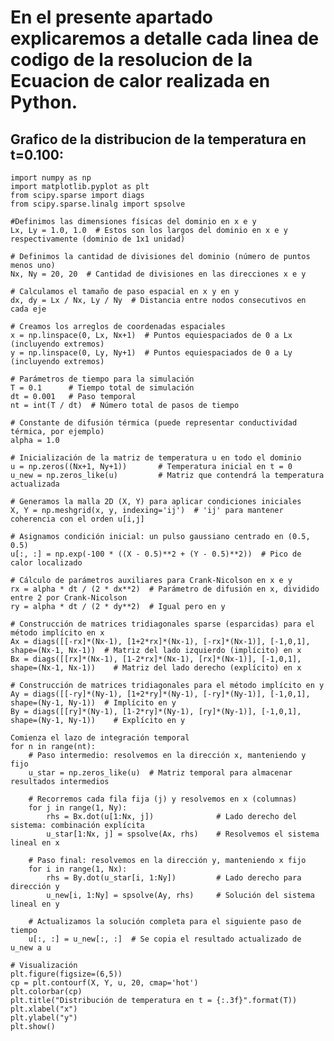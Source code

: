# En el presente apartado explicaremos a detalle cada linea de codigo de la resolucion de la Ecuacion de calor realizada en Python.

## Grafico de la distribucion de la temperatura en t=0.100:

    import numpy as np
    import matplotlib.pyplot as plt
    from scipy.sparse import diags
    from scipy.sparse.linalg import spsolve

    #Definimos las dimensiones físicas del dominio en x e y
    Lx, Ly = 1.0, 1.0  # Estos son los largos del dominio en x e y respectivamente (dominio de 1x1 unidad)

    # Definimos la cantidad de divisiones del dominio (número de puntos menos uno)
    Nx, Ny = 20, 20  # Cantidad de divisiones en las direcciones x e y

    # Calculamos el tamaño de paso espacial en x y en y
    dx, dy = Lx / Nx, Ly / Ny  # Distancia entre nodos consecutivos en cada eje
    
    # Creamos los arreglos de coordenadas espaciales
    x = np.linspace(0, Lx, Nx+1)  # Puntos equiespaciados de 0 a Lx (incluyendo extremos)
    y = np.linspace(0, Ly, Ny+1)  # Puntos equiespaciados de 0 a Ly (incluyendo extremos)
    
    # Parámetros de tiempo para la simulación
    T = 0.1      # Tiempo total de simulación
    dt = 0.001   # Paso temporal
    nt = int(T / dt)  # Número total de pasos de tiempo

    # Constante de difusión térmica (puede representar conductividad térmica, por ejemplo)
    alpha = 1.0
    
    # Inicialización de la matriz de temperatura u en todo el dominio
    u = np.zeros((Nx+1, Ny+1))       # Temperatura inicial en t = 0
    u_new = np.zeros_like(u)         # Matriz que contendrá la temperatura actualizada
    
    # Generamos la malla 2D (X, Y) para aplicar condiciones iniciales
    X, Y = np.meshgrid(x, y, indexing='ij')  # 'ij' para mantener coherencia con el orden u[i,j]
    
    # Asignamos condición inicial: un pulso gaussiano centrado en (0.5, 0.5)
    u[:, :] = np.exp(-100 * ((X - 0.5)**2 + (Y - 0.5)**2))  # Pico de calor localizado
    
    # Cálculo de parámetros auxiliares para Crank-Nicolson en x e y
    rx = alpha * dt / (2 * dx**2)  # Parámetro de difusión en x, dividido entre 2 por Crank-Nicolson
    ry = alpha * dt / (2 * dy**2)  # Igual pero en y
    
    # Construcción de matrices tridiagonales sparse (esparcidas) para el método implícito en x
    Ax = diags([[-rx]*(Nx-1), [1+2*rx]*(Nx-1), [-rx]*(Nx-1)], [-1,0,1], shape=(Nx-1, Nx-1))  # Matriz del lado izquierdo (implícito) en x
    Bx = diags([[rx]*(Nx-1), [1-2*rx]*(Nx-1), [rx]*(Nx-1)], [-1,0,1], shape=(Nx-1, Nx-1))    # Matriz del lado derecho (explícito) en x

    # Construcción de matrices tridiagonales para el método implícito en y
    Ay = diags([[-ry]*(Ny-1), [1+2*ry]*(Ny-1), [-ry]*(Ny-1)], [-1,0,1], shape=(Ny-1, Ny-1))  # Implícito en y
    By = diags([[ry]*(Ny-1), [1-2*ry]*(Ny-1), [ry]*(Ny-1)], [-1,0,1], shape=(Ny-1, Ny-1))    # Explícito en y
    
    Comienza el lazo de integración temporal
    for n in range(nt):
        # Paso intermedio: resolvemos en la dirección x, manteniendo y fijo
        u_star = np.zeros_like(u)  # Matriz temporal para almacenar resultados intermedios
    
        # Recorremos cada fila fija (j) y resolvemos en x (columnas)
        for j in range(1, Ny):
            rhs = Bx.dot(u[1:Nx, j])              # Lado derecho del sistema: combinación explícita
            u_star[1:Nx, j] = spsolve(Ax, rhs)    # Resolvemos el sistema lineal en x
    
        # Paso final: resolvemos en la dirección y, manteniendo x fijo
        for i in range(1, Nx):
            rhs = By.dot(u_star[i, 1:Ny])         # Lado derecho para dirección y
            u_new[i, 1:Ny] = spsolve(Ay, rhs)     # Solución del sistema lineal en y
    
        # Actualizamos la solución completa para el siguiente paso de tiempo
        u[:, :] = u_new[:, :]  # Se copia el resultado actualizado de u_new a u

    # Visualización
    plt.figure(figsize=(6,5))
    cp = plt.contourf(X, Y, u, 20, cmap='hot')
    plt.colorbar(cp)
    plt.title("Distribución de temperatura en t = {:.3f}".format(T))
    plt.xlabel("x")
    plt.ylabel("y")
    plt.show()
